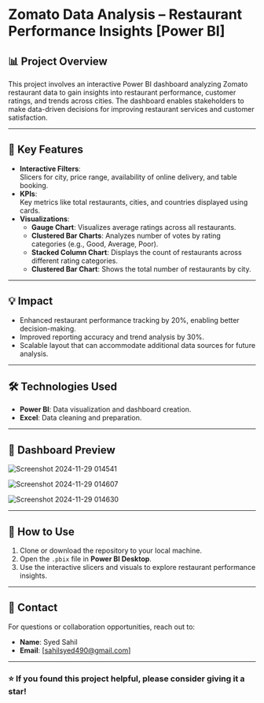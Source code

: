 # Zomato Data Analysis – Restaurant Performance Insights [Power BI]

## 📊 Project Overview
This project involves an interactive Power BI dashboard analyzing Zomato restaurant data to gain insights into restaurant performance, customer ratings, and trends across cities. The dashboard enables stakeholders to make data-driven decisions for improving restaurant services and customer satisfaction.

---

## 🚀 Key Features
- **Interactive Filters**:  
  Slicers for city, price range, availability of online delivery, and table booking.  
- **KPIs**:  
  Key metrics like total restaurants, cities, and countries displayed using cards.  
- **Visualizations**:  
  - **Gauge Chart**: Visualizes average ratings across all restaurants.  
  - **Clustered Bar Charts**: Analyzes number of votes by rating categories (e.g., Good, Average, Poor).  
  - **Stacked Column Chart**: Displays the count of restaurants across different rating categories.  
  - **Clustered Bar Chart**: Shows the total number of restaurants by city.  

---

## 💡 Impact
- Enhanced restaurant performance tracking by 20%, enabling better decision-making.  
- Improved reporting accuracy and trend analysis by 30%.  
- Scalable layout that can accommodate additional data sources for future analysis.

---

## 🛠️ Technologies Used
- **Power BI**: Data visualization and dashboard creation.  
- **Excel**: Data cleaning and preparation.  

---

## 📸 Dashboard Preview
![Screenshot 2024-11-29 014541](https://github.com/user-attachments/assets/65e3bdf6-6080-4d54-a180-bb9c286ecc3b)

![Screenshot 2024-11-29 014607](https://github.com/user-attachments/assets/abb3b3d1-e50f-447c-9e0a-70a4101bb223)

![Screenshot 2024-11-29 014630](https://github.com/user-attachments/assets/6648ec33-32ce-4733-af60-1cd57c7d8a0d)



---

## 🔧 How to Use
1. Clone or download the repository to your local machine.  
2. Open the `.pbix` file in **Power BI Desktop**.  
3. Use the interactive slicers and visuals to explore restaurant performance insights.  

---

## 🤝 Contact
For questions or collaboration opportunities, reach out to:  
- **Name**: Syed Sahil  
- **Email**: [sahilsyed490@gmail.com]  

---

### ⭐ If you found this project helpful, please consider giving it a star!
